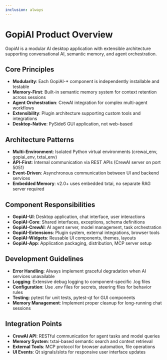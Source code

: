 ```yaml
---
inclusion: always
---
```


# GopiAI Product Overview

GopiAI is a modular AI desktop application with extensible architecture supporting conversational AI, semantic memory, and agent orchestration.

## Core Principles
- **Modularity**: Each GopiAI-* component is independently installable and testable
- **Memory-First**: Built-in semantic memory system for context retention across sessions
- **Agent Orchestration**: CrewAI integration for complex multi-agent workflows
- **Extensibility**: Plugin architecture supporting custom tools and integrations
- **Desktop-Native**: PySide6 GUI application, not web-based

## Architecture Patterns
- **Multi-Environment**: Isolated Python virtual environments (crewai_env, gopiai_env, txtai_env)
- **API-First**: Internal communication via REST APIs (CrewAI server on port 5051)
- **Event-Driven**: Asynchronous communication between UI and backend services
- **Embedded Memory**: v2.0+ uses embedded txtai, no separate RAG server required

## Component Responsibilities
- **GopiAI-UI**: Desktop application, chat interface, user interactions
- **GopiAI-Core**: Shared interfaces, exceptions, schema definitions
- **GopiAI-CrewAI**: AI agent server, model management, task orchestration
- **GopiAI-Extensions**: Plugin system, external integrations, browser tools
- **GopiAI-Widgets**: Reusable UI components, themes, layouts
- **GopiAI-App**: Application packaging, distribution, MCP server setup

## Development Guidelines
- **Error Handling**: Always implement graceful degradation when AI services unavailable
- **Logging**: Extensive debug logging to component-specific .log files
- **Configuration**: Use .env files for secrets, steering files for behavior rules
- **Testing**: pytest for unit tests, pytest-qt for GUI components
- **Memory Management**: Implement proper cleanup for long-running chat sessions

## Integration Points
- **CrewAI API**: RESTful communication for agent tasks and model queries
- **Memory System**: txtai-based semantic search and context retrieval
- **External Tools**: MCP protocol for browser automation, file operations
- **UI Events**: Qt signals/slots for responsive user interface updates